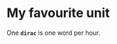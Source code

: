 <!-- _tags: interesting -->
<!-- _comments: false -->

# My favourite unit

<!-- START TAGS -->
<!-- END TAGS -->

One **`dirac`** is one word per hour.

<!--
> **Note**
>
> Honours of [one of the most intriguing but lesser known giant physicist
> of the 20th century](https://en.wikipedia.org/wiki/Paul_Dirac).
-->

<!-- START FOOTER -->
 &nbsp;

<script src="https://www.gstatic.com/firebasejs/8.10.0/firebase-app.js"></script>
<script src="https://www.gstatic.com/firebasejs/8.10.0/firebase-database.js"></script>
<script src="https://jpedro.github.io/js/v1/data.js"></script>
<script src="https://jpedro.github.io/js/v1/comments.js"></script>
<script defer="">Comments.mount(document.body.children[0]);</script>
<!-- END FOOTER -->
